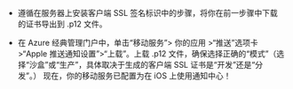 
* 遵循在服务器上安装客户端 SSL 签名标识中的步骤，将你在前一步骤中下载的证书导出到 .p12 文件。

* 在 Azure 经典管理门户中，单击“移动服务”> 你的应用 >“推送”选项卡 >“Apple 推送通知设置”>“上载”。上载 .p12 文件，确保选择正确的“模式”（选择“沙盒”或“生产”，具体取决于生成的客户端 SSL 证书是“开发”还是“分发”。） 现在，你的移动服务已配置为在 iOS 上使用通知中心！

<!---HONumber=Mooncake_0118_2016-->